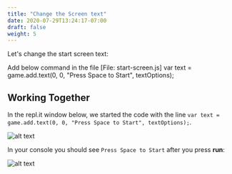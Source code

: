 ```yaml
---
title: "Change the Screen text"
date: 2020-07-29T13:24:17-07:00
draft: false
weight: 5
---
```


Let's change the start screen text:

Add below command in the file [File: start-screen.js]
     var text = game.add.text(0, 0, "Press Space to Start", textOptions);


## Working Together

In the repl.it window below, we started the code with the line `var text = game.add.text(0, 0, "Press Space to Start", textOptions);`.

![alt text](../../img/startscreen.png "image to add the bird in the file")

In your console you should see `Press Space to Start` after you press **run**:

![alt text](../../img/startscreen_output.png "bird image in the output")
